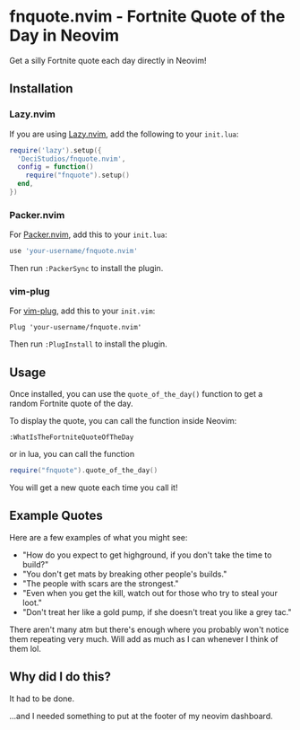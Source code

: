 # fnquote.nvim - Fortnite Quote of the Day in Neovim

Get a silly Fortnite quote each day directly in Neovim! 

## Installation

### Lazy.nvim

If you are using [Lazy.nvim](https://github.com/folke/lazy.nvim), add the following to your `init.lua`:

```lua
require('lazy').setup({
  'DeciStudios/fnquote.nvim',
  config = function()
    require("fnquote").setup()
  end,
})
```

### Packer.nvim

For [Packer.nvim](https://github.com/wbthomason/packer.nvim), add this to your `init.lua`:

```lua
use 'your-username/fnquote.nvim'
```

Then run `:PackerSync` to install the plugin.

### vim-plug

For [vim-plug](https://github.com/junegunn/vim-plug), add this to your `init.vim`:

```vim
Plug 'your-username/fnquote.nvim'
```

Then run `:PlugInstall` to install the plugin.

## Usage

Once installed, you can use the `quote_of_the_day()` function to get a random Fortnite quote of the day.

To display the quote, you can call the function inside Neovim:

```vim
:WhatIsTheFortniteQuoteOfTheDay
```
or in lua, you can call the function

```lua
require("fnquote").quote_of_the_day()
```

You will get a new quote each time you call it! 

## Example Quotes

Here are a few examples of what you might see:

- "How do you expect to get highground, if you don't take the time to build?"
- "You don't get mats by breaking other people's builds."
- "The people with scars are the strongest."
- "Even when you get the kill, watch out for those who try to steal your loot."
- "Don't treat her like a gold pump, if she doesn't treat you like a grey tac."

There aren't many atm but there's enough where you probably won't notice them repeating very much. Will add as much as I can whenever I think of them lol.

## Why did I do this?

It had to be done.

...and I needed something to put at the footer of my neovim dashboard.
